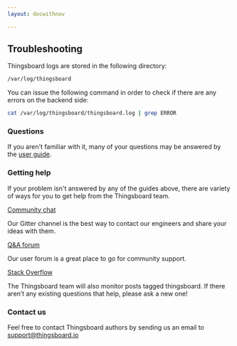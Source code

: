 ```yaml
---
layout: docwithnav

---
```


## Troubleshooting

Thingsboard logs are stored in the following directory:
 
```bash
/var/log/thingsboard
```

You can issue the following command in order to check if there are any errors on the backend side:
 
```bash
cat /var/log/thingsboard/thingsboard.log | grep ERROR
```

### Questions

If you aren't familiar with it, many of your questions may be answered by the
[user guide](/docs/user-guide/).

### Getting help

If your problem isn't answered by any of the guides above, there are variety of
ways for you to get help from the Thingsboard team.

<section id="talkToUs">
    <main>
        <div id="gettingHelp">
            <div>
                <a href="https://gitter.im/thingsboard/chat">Community chat</a>
                <p>Our Gitter channel is the best way to contact our engineers and share your ideas with them.</p>
            </div>
            <div>
                <a href="https://groups.google.com/forum/#!forum/thingsboard">Q&A forum</a>
                <p>Our user forum is a great place to go for community support.</p>
            </div>
            <div>
                <a href="http://stackoverflow.com/questions/tagged/thingsboard">Stack Overflow</a>
                <p>The Thingsboard team will also monitor posts tagged thingsboard. If there aren’t any existing questions that help, please ask a new one!</p>
            </div>
        </div>
    </main>
</section>

### Contact us

Feel free to contact Thingsboard authors by sending us an email to [support@thingsboard.io](mailto:support@thingsboard.io)
